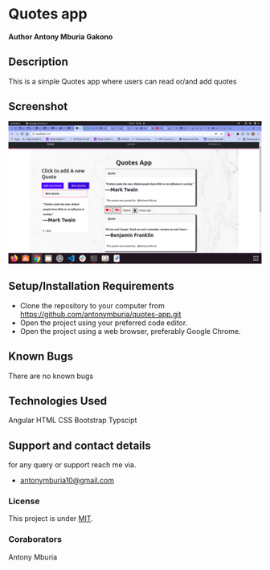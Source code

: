 # Quotes app
#### Author Antony Mburia Gakono
## Description
This is a simple Quotes app where users can read or/and add quotes
## Screenshot
<img src="src/assets/images/Screenshot from 2022-02-09 14-26-27.png" alt="">



## Setup/Installation Requirements
* Clone the repository to your computer from 
        https://github.com/antonymburia/quotes-app.git
* Open the project using your preferred code editor.
* Open the project using a web browser, preferably Google Chrome.
## Known Bugs
There are no known bugs
## Technologies Used
Angular
HTML
CSS
Bootstrap
Typscipt
## Support and contact details
for any query or support reach me via.
* antonymburia10@gmail.com
### License
This project is under [MIT](LICENSE).
### Coraborators
Antony Mburia

  